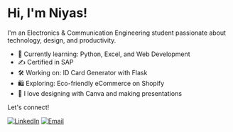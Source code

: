 # Hi, I'm Niyas!

I'm an Electronics & Communication Engineering student passionate about technology, design, and productivity.

- 🌱 Currently learning: Python, Excel, and Web Development
- ✍️ Certified in SAP
- 🛠️ Working on: ID Card Generator with Flask
- 🛍️ Exploring: Eco-friendly eCommerce on Shopify
- 🎨 I love designing with Canva and making presentations

Let's connect!

[![LinkedIn](https://img.shields.io/badge/LinkedIn-blue?style=flat&logo=linkedin)](https://www.linkedin.com/in/niyas-jahangeer/)
[![Email](https://img.shields.io/badge/Email-me-red)](mailto:niyasjahangeer772@gmail.com)

<!---
Niyas-J/Niyas-J is a ✨ special ✨ repository because its `README.md` (this file) appears on your GitHub profile.
You can click the Preview link to take a look at your changes.
--->
